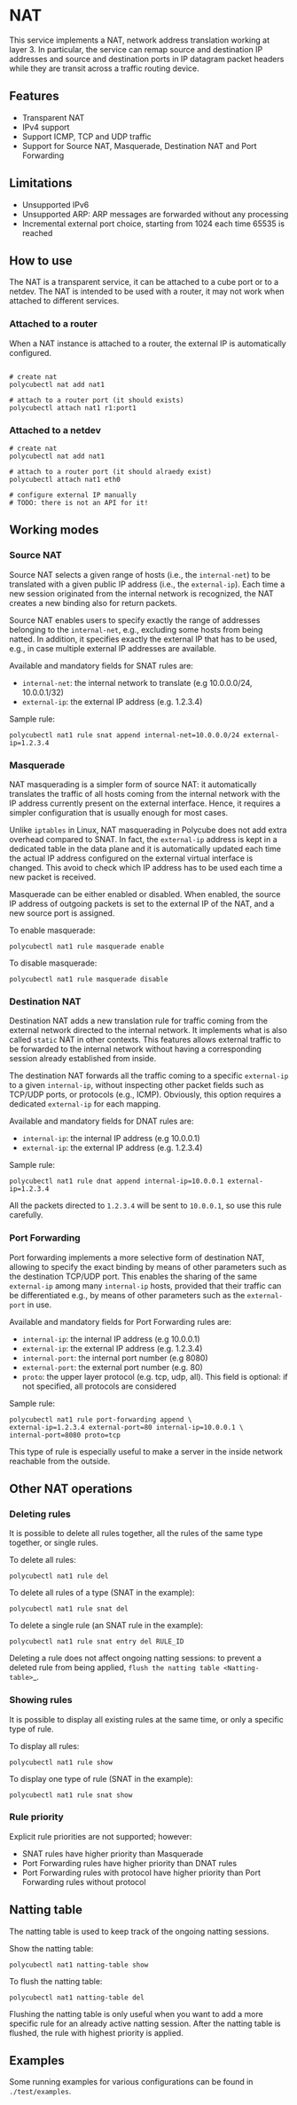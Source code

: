# NAT


This service implements a NAT, network address translation working at layer 3. In particular, the service can remap source and destination IP addresses and source and destination ports in IP datagram packet headers while they are transit across a traffic routing device.

## Features


- Transparent NAT
- IPv4 support
- Support ICMP, TCP and UDP traffic
- Support for Source NAT, Masquerade, Destination NAT and Port Forwarding

## Limitations


- Unsupported IPv6
- Unsupported ARP: ARP messages are forwarded without any processing
- Incremental external port choice, starting from 1024 each time 65535 is reached

## How to use


The NAT is a transparent service, it can be attached to a cube port or to a netdev.
The NAT is intended to be used with a router, it may not work when attached to different services.

### Attached to a router


When a NAT instance is attached to a router, the external IP is automatically configured.

```

# create nat
polycubectl nat add nat1

# attach to a router port (it should exists)
polycubectl attach nat1 r1:port1
```

### Attached to a netdev


```
# create nat
polycubectl nat add nat1

# attach to a router port (it should alraedy exist)
polycubectl attach nat1 eth0

# configure external IP manually
# TODO: there is not an API for it!
```

## Working modes



### Source NAT


Source NAT selects a given range of hosts (i.e., the ```internal-net```) to be translated with a given public IP address (i.e., the ```external-ip```).
Each time a new session originated from the internal network is recognized, the NAT creates a new binding also for return packets.

Source NAT enables users to specify exactly the range of addresses belonging to the ```internal-net```, e.g., excluding some hosts from being natted. In addition, it specifies exactly the external IP that has to be used, e.g., in case multiple external IP addresses are available.

Available and mandatory fields for SNAT rules are:
 - ```internal-net```: the internal network to translate (e.g 10.0.0.0/24, 10.0.0.1/32)
 - ```external-ip```: the external IP address (e.g. 1.2.3.4)

Sample rule:

```
polycubectl nat1 rule snat append internal-net=10.0.0.0/24 external-ip=1.2.3.4
```

### Masquerade


NAT masquerading is a simpler form of source NAT: it automatically translates the traffic of all hosts coming from the internal network with the IP address currently present on the external interface.
Hence, it requires a simpler configuration that is usually enough for most cases.

Unlike ```iptables``` in Linux, NAT masquerading in Polycube does not add extra overhead compared to SNAT.
In fact, the ```external-ip``` address is kept in a dedicated table in the data plane and it is automatically updated each time the actual IP address configured on the external virtual interface is changed.
This avoid to check which IP address has to be used each time a new packet is received.

Masquerade can be either enabled or disabled.
When enabled, the source IP address of outgoing packets is set to the external IP of the NAT, and a new source port is assigned.

To enable masquerade:

```
polycubectl nat1 rule masquerade enable
```

To disable masquerade:

```
polycubectl nat1 rule masquerade disable
```

### Destination NAT


Destination NAT adds a new translation rule for traffic coming from the external network directed to the internal network. It implements what is also called `static` NAT in other contexts.
This features allows external traffic to be forwarded to the internal network without having a corresponding session already established from inside.

The destination NAT forwards all the traffic coming to a specific ```external-ip``` to a given ```internal-ip```, without inspecting other packet fields such as TCP/UDP ports, or protocols (e.g., ICMP).
Obviously, this option requires a dedicated ```external-ip``` for each mapping.

Available and mandatory fields for DNAT rules are:
 - ```internal-ip```: the internal IP address (e.g 10.0.0.1)
 - ```external-ip```: the external IP address (e.g. 1.2.3.4)

Sample rule:

```
polycubectl nat1 rule dnat append internal-ip=10.0.0.1 external-ip=1.2.3.4
```

All the packets directed to ```1.2.3.4``` will be sent to ```10.0.0.1```, so use this rule carefully.


### Port Forwarding


Port forwarding implements a more selective form of destination NAT, allowing to specify the exact binding by means of other parameters such as the destination TCP/UDP port. This enables the sharing of the same ```external-ip``` among many ```internal-ip``` hosts, provided that their traffic can be differentiated e.g., by means of other parameters such as the ```external-port``` in use. 

Available and mandatory fields for Port Forwarding rules are:
 - ```internal-ip```: the internal IP address (e.g 10.0.0.1)
 - ```external-ip```: the external IP address (e.g. 1.2.3.4)
 - ```internal-port```: the internal port number (e.g 8080)
 - ```external-port```: the external port number (e.g. 80)
 - ```proto```: the upper layer protocol (e.g. tcp, udp, all). This field is optional: if not specified, all protocols are considered

Sample rule:


```
polycubectl nat1 rule port-forwarding append \
external-ip=1.2.3.4 external-port=80 internal-ip=10.0.0.1 \
internal-port=8080 proto=tcp
```

This type of rule is especially useful to make a server in the inside network reachable from the outside.


## Other NAT operations


### Deleting rules


It is possible to delete all rules together, all the rules of the same type together, or single rules.

To delete all rules:

```
polycubectl nat1 rule del
```

To delete all rules of a type (SNAT in the example):

```
polycubectl nat1 rule snat del
```

To delete a single rule (an SNAT rule in the example):

```
polycubectl nat1 rule snat entry del RULE_ID
```

Deleting a rule does not affect ongoing natting sessions: to prevent a deleted rule from being applied, `flush the natting table <Natting-table>`_.


### Showing rules


It is possible to display all existing rules at the same time, or only a specific type of rule.

To display all rules:

```
polycubectl nat1 rule show
```

To display one type of rule (SNAT in the example):

```
polycubectl nat1 rule snat show
```

### Rule priority


Explicit rule priorities are not supported; however:
 - SNAT rules have higher priority than Masquerade
 - Port Forwarding rules have higher priority than DNAT rules
 - Port Forwarding rules with protocol have higher priority than Port Forwarding rules without protocol

## Natting table


The natting table is used to keep track of the ongoing natting sessions.

Show the natting table:

```
polycubectl nat1 natting-table show
```

To flush the natting table:

```
polycubectl nat1 natting-table del
```

Flushing the natting table is only useful when you want to add a more specific rule for an already active natting session. After the natting table is flushed, the rule with highest priority is applied.

## Examples


Some running examples for various configurations can be found in ``./test/examples``.
